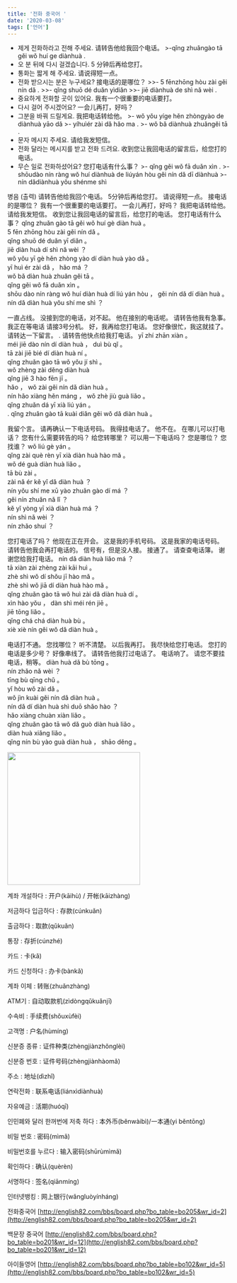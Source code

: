 ```yaml
---
title: '전화 중국어 '
date: '2020-03-08'
tags: ['언어']
---
```


- 제게 전화하라고 전해 주세요. 请转告他给我回个电话。
	    >-qǐng zhuǎngào tā gěi wǒ huí ge diànhuà .
- 오 분 뒤에 다시 걸겠습니다. 5 分钟后再给您打。
- 통화는 짧게 해 주세요. 请说得短一点。
- 전화 받으시는 분은 누구세요? 接电话的是哪位？
		>>- 5 fēnzhōng hòu zài gěi nín dǎ .
		>>- qǐng shuō dé duǎn yìdiǎn 
		>>- jiē diànhuà de shì nǎ wèi .
- 중요하게 전화할 곳이 있어요. 我有一个很重要的电话要打。
- 다시 걸어 주시겠어요? 一会儿再打，好吗？
- 그분을 바꿔 드릴게요. 我把电话转给他。
		>- wǒ yǒu yíge hěn zhòngyào de diànhuà yāo dǎ 
		>- yíhuìér zài dǎ hǎo ma .
		>- wǒ bǎ diànhuà zhuǎngěi tā .
- 문자 메시지 주세요. 请给我发短信。
- 전화 달라는 메시지를 받고 전화 드려요. 收到您让我回电话的留言后，给您打的电话。
- 무슨 일로 전화하셨어요? 您打电话有什么事？
		>- qǐng gěi wǒ fā duǎn xìn . 
		>- shōudào nín ràng wǒ huí diànhuà de liúyán hòu gěi nín dǎ dī diànhuà 
		>- nín dǎdiànhuà yǒu shénme shì

병음 (출력)
请转告他给我回个电话。
5分钟后再给您打。
请说得短一点。
接电话的是哪位？
我有一个很重要的电话要打。
 一会儿再打，好吗？
我把电话转给他。
请给我发短信。
 收到您让我回电话的留言后，给您打的电话。
您打电话有什么事？
qǐng zhuǎn gào tā gěi wǒ huí gè diàn huà 。  
5 fēn zhōng hòu zài gěi nín dǎ 。  
qǐng shuō dé duǎn yī diǎn 。  
jiē diàn huà dí shì nǎ wèi ？  
wǒ yǒu yī gè hěn zhòng yào dí diàn huà yào dǎ 。  
yī huì ér zài dǎ ， hǎo má ？  
wǒ bǎ diàn huà zhuǎn gěi tā 。  
qǐng gěi wǒ fā duǎn xìn 。  
shōu dào nín ràng wǒ huí diàn huà dí liú yán hòu ， gěi nín dǎ dí diàn huà 。  
nín dǎ diàn huà yǒu shí me shì ？  

 一直占线。
没接到您的电话，对不起。
他在接别的电话呢。
请转告他我有急事。
我正在等电话
 请接3号分机。
 好，我再给您打电话。
您好像很忙，我这就挂了。
请转达一下留言。
. 请转告他快点给我打电话。
yī zhí zhān xiàn 。  
méi jiē dào nín dí diàn huà ， duì bù qǐ 。  
tā zài jiē bié dí diàn huà ní 。  
qǐng zhuǎn gào tā wǒ yǒu jí shì 。  
wǒ zhèng zài děng diàn huà  
qǐng jiē 3 hào fēn jī 。  
hǎo ， wǒ zài gěi nín dǎ diàn huà 。  
nín hǎo xiàng hěn máng ， wǒ zhè jiù guà liǎo 。  
qǐng zhuǎn dá yī xià liú yán 。  
. qǐng zhuǎn gào tā kuài diǎn gěi wǒ dǎ diàn huà 。  



我留个言。
请再确认一下电话号码。
我得挂电话了。
他不在。
在哪儿可以打电话？
您有什么需要转告的吗？
 给您转哪里？
可以用一下电话吗？
 您是哪位？
您找谁？
wǒ liú gè yán 。  
qǐng zài què rèn yī xià diàn huà hào mǎ 。  
wǒ dé guà diàn huà liǎo 。  
tā bù zài 。  
zài nǎ ér kě yǐ dǎ diàn huà ？  
nín yǒu shí me xū yào zhuǎn gào dí má ？  
gěi nín zhuǎn nǎ lǐ ？  
kě yǐ yòng yī xià diàn huà má ？  
nín shì nǎ wèi ？  
nín zhǎo shuí ？  

 您打电话了吗？
他现在正在开会。
 这是我的手机号码。
 这是我家的电话号码。
请转告他我会再打电话的。
信号有，但是没人接。
 接通了。
 请查查电话簿。
谢谢您给我打电话。
nín dǎ diàn huà liǎo má ？  
tā xiàn zài zhèng zài kāi huì 。  
zhè shì wǒ dí shǒu jī hào mǎ 。  
zhè shì wǒ jiā dí diàn huà hào mǎ 。  
qǐng zhuǎn gào tā wǒ huì zài dǎ diàn huà dí 。  
xìn hào yǒu ， dàn shì méi rén jiē 。  
jiē tōng liǎo 。  
qǐng chá chá diàn huà bù 。  
xiè xiè nín gěi wǒ dǎ diàn huà 。  

 电话打不通。
您找哪位？
听不清楚。
 以后我再打。
我尽快给您打电话。
您打的电话是多少号？
好像串线了。
请转告他我打过电话了。
电话响了。
请您不要挂电话，稍等。
diàn huà dǎ bù tōng 。  
nín zhǎo nǎ wèi ？  
tīng bù qīng chǔ 。  
yǐ hòu wǒ zài dǎ 。  
wǒ jìn kuài gěi nín dǎ diàn huà 。  
nín dǎ dí diàn huà shì duō shǎo hào ？  
hǎo xiàng chuàn xiàn liǎo 。  
qǐng zhuǎn gào tā wǒ dǎ guò diàn huà liǎo 。  
diàn huà xiǎng liǎo 。  
qǐng nín bù yào guà diàn huà ， shāo děng 。





<img src=" https://storage.googleapis.com/artlab-public.appspot.com/share/GCCEKI7XQRAT.png" width="300" height="300">


계좌 개설하다 : 开户(kāihù) / 开帐(kāizhàng)

저금하다 입금하다 : 存款(cúnkuǎn)

출금하다 : 取款(qǔkuǎn)

통장 : 存折(cúnzhé)

카드 : 卡(kǎ)

카드 신청하다 :  办卡(bànkǎ)

계좌 이체 :  转账(zhuǎnzhàng)

ATM기 : 自动取款机(zìdòngqǔkuǎnjī)

수속비 : 手续费(shǒuxùfèi)

고객명 :  户名(hùmíng)

신분증  종류 : 证件种类(zhèngjiànzhǒnglèi)

신분증 번호 : 证件号码(zhèngjiànhàomǎ)

주소 : 地址(dìzhǐ)

연락전화 :  联系电话(liánxìdiànhuà)

자유예금 :  活期(huóqī)

인민폐와 달러 한꺼번에 저축 하다 : 本外币(běnwàibì)/一本通(yi  běntōng)

비밀 번호 :  密码(mìmǎ)

비밀번호를 누르다 :  输入密码(shūrùmìmǎ)

확인하다 : 确认(quèrèn)

서명하다 : 签名(qiānmíng)

인터넷뱅킹 : 网上银行(wǎngluòyínháng)


전화중국어
[http://english82.com/bbs/board.php?bo_table=bo205&wr_id=2](http://english82.com/bbs/board.php?bo_table=bo205&wr_id=2)

 백문장 중국어
[http://english82.com/bbs/board.php?bo_table=bo201&wr_id=12](http://english82.com/bbs/board.php?bo_table=bo201&wr_id=12)

아이들영어
[http://english82.com/bbs/board.php?bo_table=bo102&wr_id=5](http://english82.com/bbs/board.php?bo_table=bo102&wr_id=5)
<!--stackedit_data:
eyJoaXN0b3J5IjpbLTIwNjU1NjA5NzMsLTE1NzgyOTA4NzksMj
A3Njg1MzM0NywxNjUwMDU0MDc0LDE5MzQ3Njg0ODIsNTk4NzE5
ODMyLC0xNTA2Njk2NzYyLDEzNzI4NDM3NzgsMjQzMDgzMTA1LC
0xMDQ0NDkxOTgsLTE1NzY5Mzk4OF19
-->